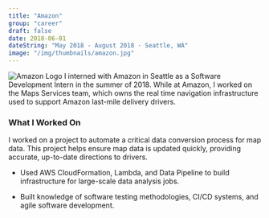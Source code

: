 ```yaml
---
title: "Amazon"
group: "career"
draft: false
date: 2018-06-01
dateString: "May 2018 - August 2018 · Seattle, WA"
image: "/img/thumbnails/amazon.jpg"
---
```


![Amazon Logo](/img/logo-headers/amazon-logo.jpg)
I interned with Amazon in Seattle as a Software Development Intern in the summer of 2018. While at Amazon, I worked on the Maps Services team, which owns the real time navigation infrastructure used to support Amazon last-mile delivery drivers.

### What I Worked On

I worked on a project to automate a critical data conversion process for map data. This project helps ensure map data is updated quickly,
providing accurate, up-to-date directions to drivers. 

- Used AWS CloudFormation, Lambda, and Data Pipeline to build infrastructure for large-scale data analysis jobs. 

- Built knowledge of software testing methodologies, CI/CD systems, and agile software development.
